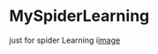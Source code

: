 # MySpiderLearning
just for spider Learning
i[image](https://github.com/FishInSalt/MySpiderLearning/blob/master/12.png)
